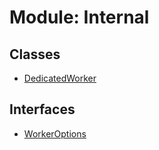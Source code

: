 # Module: Internal

## Classes

- [DedicatedWorker](../classes/Internal.DedicatedWorker.md)

## Interfaces

- [WorkerOptions](../interfaces/Internal.WorkerOptions.md)
